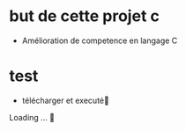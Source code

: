 # but de cette projet c
- Amélioration de competence en langage C

# test
- télécharger et executé🤌

Loading ... 🤞